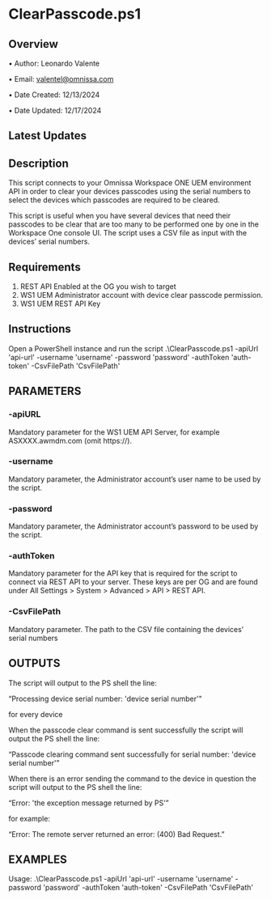 # ClearPasscode.ps1

## Overview

•	Author: Leonardo Valente

•	Email: valentel@omnissa.com

•	Date Created: 12/13/2024

•	Date Updated: 12/17/2024

## Latest Updates

## Description

<!-- Summary Start -->
This script connects to your Omnissa Workspace ONE UEM environment API in order to clear your devices passcodes using the serial numbers to select the devices which passcodes are required to be cleared.
<!-- Summary End -->
This script is useful when you have several devices that need their passcodes to be clear that are too many to be performed one by one in the Workspace One console UI.
The script uses a CSV file as input with the devices’ serial numbers.

## Requirements
1.	REST API Enabled at the OG you wish to target
2.	WS1 UEM Administrator account with device clear passcode permission.
3.	WS1 UEM REST API Key

## Instructions
Open a PowerShell instance and run the script .\ClearPasscode.ps1 -apiUrl 'api-url' -username 'username' -password 'password' -authToken 'auth-token' -CsvFilePath 'CsvFilePath'

## PARAMETERS

### -apiURL
Mandatory parameter for the WS1 UEM API Server, for example ASXXXX.awmdm.com (omit https://).

### -username
Mandatory parameter, the Administrator account’s user name to be used by the script.

### -password
Mandatory parameter, the Administrator account’s password to be used by the script.

### -authToken
Mandatory parameter for the API key that is required for the script to connect via REST API to your server. These keys are per OG and are found under All Settings > System > Advanced > API > REST API.

### -CsvFilePath
Mandatory parameter. The path to the CSV file containing the devices’ serial numbers

## OUTPUTS

The script will output to the PS shell the line:

“Processing device serial number: 'device serial number'"

for every device

When the passcode clear command is sent successfully the script will output the PS shell the line:

“Passcode clearing command sent successfully for serial number: 'device serial number'”

When there is an error sending the command to the device in question the script will output to the PS shell the line:

“Error: 'the exception message returned by PS'”

for example:

“Error: The remote server returned an error: (400) Bad Request.”

## EXAMPLES

Usage: .\ClearPasscode.ps1 -apiUrl 'api-url' -username 'username' -password 'password' -authToken 'auth-token' -CsvFilePath 'CsvFilePath'

